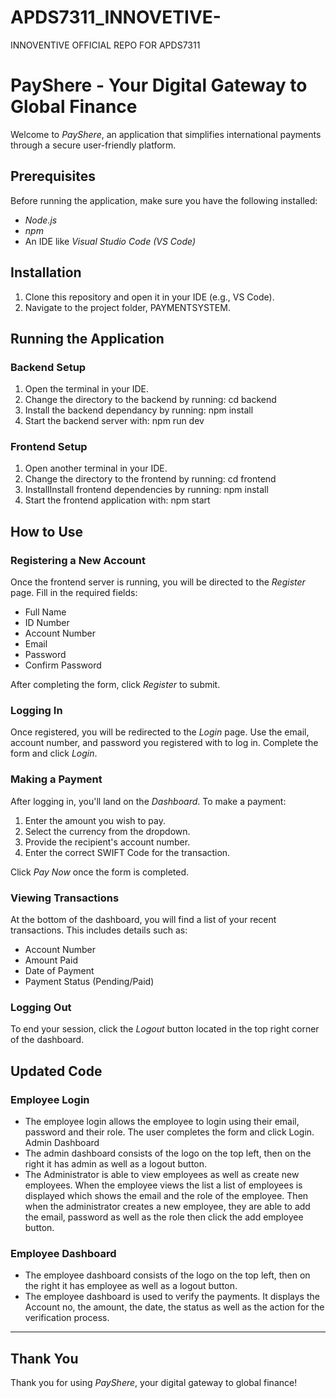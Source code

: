 # APDS7311_INNOVETIVE-
INNOVENTIVE OFFICIAL REPO FOR APDS7311

# PayShere - Your Digital Gateway to Global Finance

Welcome to *PayShere*, an application that simplifies international payments through a secure user-friendly platform.

## Prerequisites

Before running the application, make sure you have the following installed:
- *Node.js*
- *npm*
- An IDE like *Visual Studio Code (VS Code)*

## Installation

1. Clone this repository and open it in your IDE (e.g., VS Code).
2. Navigate to the project folder, PAYMENTSYSTEM.

## Running the Application

### Backend Setup

1. Open the terminal in your IDE.
2. Change the directory to the backend by running:
    cd backend
3. Install the backend dependancy by running:
    npm install
4. Start the backend server with:
    npm run dev

### Frontend Setup

1. Open another terminal in your IDE.
2. Change the directory to the frontend by running: 
    cd frontend
3. InstallInstall frontend dependencies by running:
    npm install
4. Start the frontend application with:
    npm start

## How to Use

### Registering a New Account

Once the frontend server is running, you will be directed to the *Register* page. Fill in the required fields:

- Full Name
- ID Number
- Account Number
- Email
- Password
- Confirm Password

After completing the form, click *Register* to submit.

### Logging In

Once registered, you will be redirected to the *Login* page. Use the email, account number, and password you registered with to log in. Complete the form and click *Login*.

### Making a Payment

After logging in, you'll land on the *Dashboard*. To make a payment:

1. Enter the amount you wish to pay.
2. Select the currency from the dropdown.
3. Provide the recipient's account number.
4. Enter the correct SWIFT Code for the transaction.

Click *Pay Now* once the form is completed.

### Viewing Transactions

At the bottom of the dashboard, you will find a list of your recent transactions. This includes details such as:

- Account Number
- Amount Paid
- Date of Payment
- Payment Status (Pending/Paid)

### Logging Out

To end your session, click the *Logout* button located in the top right corner of the dashboard.

## Updated Code

### Employee Login 
- The employee login allows the employee to login using their email, password and their role. The user completes the form and click Login.
Admin Dashboard 
- The admin dashboard consists of the logo on the top left, then on the right it has admin as well as a logout button. 
- The Administrator is able to view employees as well as create new employees. When the employee views the list a list of employees is displayed which shows the email and the role of the employee. Then when the administrator creates a new employee, they are able to add the email, password as well as the role then click the add employee button. 

### Employee Dashboard
- The employee dashboard consists of the logo on the top left, then on the right it has employee as well as a logout button. 
- The employee dashboard is used to verify the payments. It displays the Account no, the amount, the date, the status as well as the action for the verification process.

---

## Thank You

Thank you for using *PayShere*, your digital gateway to global finance!
